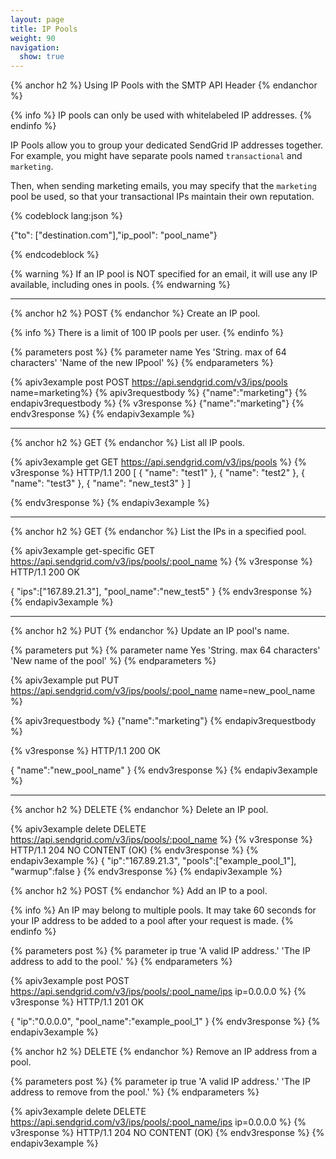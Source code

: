 ```yaml
---
layout: page
title: IP Pools
weight: 90
navigation:
  show: true
---
```


{% anchor h2 %}
Using IP Pools with the SMTP API Header
{% endanchor %}

{% info %}
IP pools can only be used with whitelabeled IP addresses.
{% endinfo %}

IP Pools allow you to group your dedicated SendGrid IP addresses
together. For example, you might have separate pools named
`transactional` and `marketing`. 

Then, when sending marketing emails, you may specify that the `marketing` pool be used, so that your transactional IPs maintain their own reputation.

{% codeblock lang:json %}

{"to": ["destination.com"],"ip_pool": "pool_name"}

{% endcodeblock %}

{% warning %}
If an IP pool is NOT specified for an email, it will use any IP available, including ones in pools.
{% endwarning %}

* * * * *

{% anchor h2 %}
POST
{% endanchor %}
Create an IP pool.

{% info %}
There is a limit of 100 IP pools per user.
{% endinfo %}

{% parameters post %}
  {% parameter name Yes 'String. max of 64 characters' 'Name of the new IPpool' %}
{% endparameters %}

{% apiv3example post POST https://api.sendgrid.com/v3/ips/pools name=marketing%}
{% apiv3requestbody %} {"name":"marketing"} {% endapiv3requestbody %}
{% v3response %}
{"name":"marketing"}
{% endv3response %}
{% endapiv3example %}

* * * * *

{% anchor h2 %}
GET
{% endanchor  %}
List all IP pools.

{% apiv3example get GET https://api.sendgrid.com/v3/ips/pools %}
{% v3response %}
HTTP/1.1 200
[
  {
    "name": "test1"
  },
  {
    "name": "test2"
  },
  {
    "name": "test3"
  },
  {
    "name": "new_test3"
  }
]

{% endv3response %}
{% endapiv3example %}

* * * * *

{% anchor h2 %}
GET
{% endanchor %}
List the IPs in a specified pool.

{% apiv3example get-specific GET https://api.sendgrid.com/v3/ips/pools/:pool_name %}
{% v3response %}
HTTP/1.1 200 OK	

{
  "ips":["167.89.21.3"],
  "pool_name":"new_test5"
}
{% endv3response %}
{% endapiv3example %}

* * * * *

{% anchor h2 %}
PUT
{% endanchor %}
Update an IP pool's name.

{% parameters put %}
  {% parameter name Yes 'String. max 64 characters' 'New name of the pool' %}
{% endparameters %}

{% apiv3example put PUT https://api.sendgrid.com/v3/ips/pools/:pool_name name=new_pool_name %}

{% apiv3requestbody %} {"name":"marketing"} {% endapiv3requestbody %}

{% v3response %}
HTTP/1.1 200 OK	

{
	"name":"new_pool_name"
}
{% endv3response %}
{% endapiv3example %}

* * * * *

{% anchor h2 %}
DELETE
{% endanchor %}
Delete an IP pool.

{% apiv3example delete DELETE https://api.sendgrid.com/v3/ips/pools/:pool_name %}
  {% v3response %}
HTTP/1.1 204 NO CONTENT (OK)
  {% endv3response %}
{% endapiv3example %}
{
 "ip":"167.89.21.3",
  "pools":["example_pool_1"],
  "warmup":false
}
 {% endv3response %}
 {% endapiv3example %}

 {% anchor h2 %}
 POST
 {% endanchor %}
 Add an IP to a pool.

 {% info %}
 An IP may belong to multiple pools. It may take 60 seconds for your IP address to be added to a pool after your request is made.
 {% endinfo %}

 {% parameters post %}
  {% parameter ip true 'A valid IP address.' 'The IP address to add to the pool.' %}
 {% endparameters %}

 {% apiv3example post POST https://api.sendgrid.com/v3/ips/pools/:pool_name/ips ip=0.0.0.0 %}
  {% v3response %}
 HTTP/1.1 201 OK

{
   "ip":"0.0.0.0",
   "pool_name":"example_pool_1"
}
 {% endv3response %}
 {% endapiv3example %}

 {% anchor h2 %}
 DELETE
 {% endanchor %}
 Remove an IP address from a pool.

 {% parameters post %}
  {% parameter ip true 'A valid IP address.' 'The IP address to remove from the pool.' %}
 {% endparameters %}
 
 {% apiv3example delete DELETE https://api.sendgrid.com/v3/ips/pools/:pool_name/ips ip=0.0.0.0 %}
   {% v3response %}
 HTTP/1.1 204 NO CONTENT (OK)
   {% endv3response %}
 {% endapiv3example %}

